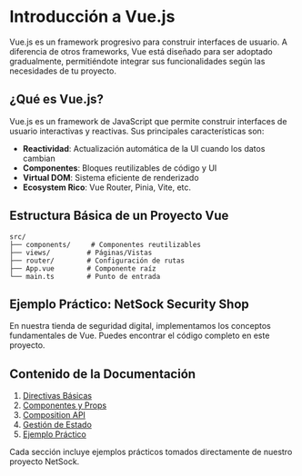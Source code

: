 # Introducción a Vue.js

Vue.js es un framework progresivo para construir interfaces de usuario. A diferencia de otros frameworks, Vue está diseñado para ser adoptado gradualmente, permitiéndote integrar sus funcionalidades según las necesidades de tu proyecto.

## ¿Qué es Vue.js?

Vue.js es un framework de JavaScript que permite construir interfaces de usuario interactivas y reactivas. Sus principales características son:

- **Reactividad**: Actualización automática de la UI cuando los datos cambian
- **Componentes**: Bloques reutilizables de código y UI
- **Virtual DOM**: Sistema eficiente de renderizado
- **Ecosystem Rico**: Vue Router, Pinia, Vite, etc.

## Estructura Básica de un Proyecto Vue

```
src/
├── components/     # Componentes reutilizables
├── views/         # Páginas/Vistas
├── router/        # Configuración de rutas
├── App.vue        # Componente raíz
└── main.ts        # Punto de entrada
```

## Ejemplo Práctico: NetSock Security Shop

En nuestra tienda de seguridad digital, implementamos los conceptos fundamentales de Vue. Puedes encontrar el código completo en este proyecto.

## Contenido de la Documentación

1. [Directivas Básicas](./01-directivas-basicas.md)
2. [Componentes y Props](./02-componentes-props.md)
3. [Composition API](./03-composition-api.md)
4. [Gestión de Estado](./04-gestion-estado.md)
5. [Ejemplo Práctico](./05-ejemplo-practico.md)

Cada sección incluye ejemplos prácticos tomados directamente de nuestro proyecto NetSock.